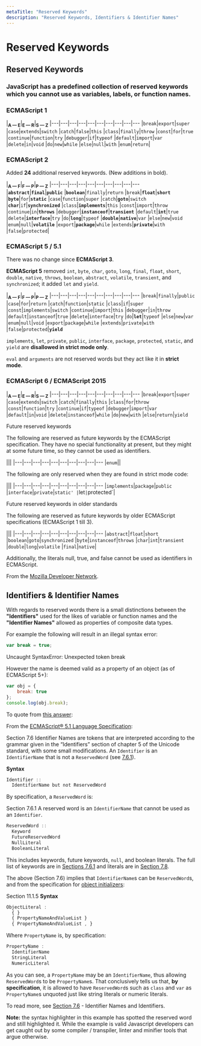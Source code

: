 ```yaml
---
metaTitle: "Reserved Keywords"
description: "Reserved Keywords, Identifiers & Identifier Names"
---
```


# Reserved Keywords




## Reserved Keywords


### JavaScript has a predefined collection of **reserved keywords** which you cannot use as variables, labels, or function names.

### ECMAScript 1

|<sub>**A — E**</sub>|<sub>**E — R**</sub>|<sub>**S — Z**</sub>
|---|---|---|---|---|---|---|---|---|---
|`break`|`export`|`super`
|`case`|`extends`|`switch`
|`catch`|`false`|`this`
|`class`|`finally`|`throw`
|`const`|`for`|`true`
|`continue`|`function`|`try`
|`debugger`|`if`|`typeof`
|`default`|`import`|`var`
|`delete`|`in`|`void`
|`do`|`new`|`while`
|`else`|`null`|`with`
|`enum`|`return`|

### ECMAScript 2

Added **24** additional reserved keywords. (New additions in bold).

|<sub>**A — F**</sub>|<sub>**F — P**</sub>|<sub>**P — Z**</sub>
|---|---|---|---|---|---|---|---|---|---
|**`abstract`**|**`final`**|**`public`**
|**`boolean`**|`finally`|`return`
|`break`|**`float`**|**`short`**
|**`byte`**|`for`|**`static`**
|`case`|`function`|`super`
|`catch`|**`goto`**|`switch`
|**`char`**|`if`|**`synchronized`**
|`class`|**`implements`**|`this`
|`const`|`import`|`throw`
|`continue`|`in`|**`throws`**
|`debugger`|**`instanceof`**|**`transient`**
|`default`|**`int`**|`true`
|`delete`|**`interface`**|`try`
|`do`|**`long`**|`typeof`
|**`double`**|**`native`**|`var`
|`else`|`new`|`void`
|`enum`|`null`|**`volatile`**
|`export`|**`package`**|`while`
|`extends`|**`private`**|`with`
|`false`|`protected`|

### ECMAScript 5 / 5.1

There was no change since **ECMAScript 3**.

**ECMAScript 5** removed `int`, `byte`, `char`, `goto`, `long`, `final`, `float`, `short`, `double`, `native`, `throws`, `boolean`, `abstract`, `volatile`, `transient`, and `synchronized`; it added `let` and `yield`.

|<sub>**A — F**</sub>|<sub>**F — P**</sub>|<sub>**P — Z**</sub>
|---|---|---|---|---|---|---|---|---|---
|`break`|`finally`|`public`
|`case`|`for`|`return`
|`catch`|`function`|`static`
|`class`|`if`|`super`
|`const`|`implements`|`switch`
|`continue`|`import`|`this`
|`debugger`|`in`|`throw`
|`default`|`instanceof`|`true`
|`delete`|`interface`|`try`
|`do`|**`let`**|`typeof`
|`else`|`new`|`var`
|`enum`|`null`|`void`
|`export`|`package`|`while`
|`extends`|`private`|`with`
|`false`|`protected`|**`yield`**

> 
`implements`, `let`, `private`, `public`, `interface`, `package`, `protected`, `static`, and `yield` are **disallowed in strict mode only**.


> 
`eval` and `arguments` are not reserved words but they act like it in **strict mode**.


### ECMAScript 6 / ECMAScript 2015

|<sub>**A — E**</sub>|<sub>**E — R**</sub>|<sub>**S — Z**</sub>
|---|---|---|---|---|---|---|---|---|---
|`break`|`export`|`super`
|`case`|`extends`|`switch`
|`catch`|`finally`|`this`
|`class`|`for`|`throw`
|`const`|`function`|`try`
|`continue`|`if`|`typeof`
|`debugger`|`import`|`var`
|`default`|`in`|`void`
|`delete`|`instanceof`|`while`
|`do`|`new`|`with`
|`else`|`return`|`yield`

Future reserved keywords

The following are reserved as future keywords by the ECMAScript specification. They have no special functionality at present, but they might at some future time, so they cannot be used as identifiers.

|<sub></sub>|<sub></sub>|<sub></sub>
|---|---|---|---|---|---|---|---|---|---
|`enum`||

The following are only reserved when they are found in strict mode code:

|<sub></sub>|<sub></sub>|<sub></sub>
|---|---|---|---|---|---|---|---|---|---
|`implements`|`package`|`public`
|`interface`|`private`|`static'
|`let`|`protected`|

Future reserved keywords in older standards

The following are reserved as future keywords by older ECMAScript specifications (ECMAScript 1 till 3).

|<sub></sub>|<sub></sub>|<sub></sub>
|---|---|---|---|---|---|---|---|---|---
|`abstract`|`float`|`short`
|`boolean`|`goto`|`synchronized`
|`byte`|`instanceof`|`throws`
|`char`|`int`|`transient`
|`double`|`long`|`volatile`
|`final`|`native`|

Additionally, the literals null, true, and false cannot be used as identifiers in ECMAScript.

From the [Mozilla Developer Network](https://developer.mozilla.org/en-US/docs/Web/JavaScript/Reference/Lexical_grammar).



## Identifiers & Identifier Names


With regards to reserved words there is a small distinctions between the **"Identifiers"** used for the likes of variable or function names and the **"Identifier Names"** allowed as properties of composite data types.

For example the following will result in an illegal syntax error:

```js
var break = true;

```

> 
Uncaught SyntaxError: Unexpected token break


However the name is deemed valid as a property of an object (as of ECMAScript 5+):

```js
var obj = {
    break: true
};
console.log(obj.break);

```

To quote from [this answer](http://stackoverflow.com/questions/40209367/do-reserved-words-need-to-be-quoted-when-set-as-property-names-of-javascript-obj/40210179#40210179):

From the [ECMAScript® 5.1 Language Specification](http://www.ecma-international.org/ecma-262/5.1):

> 
Section 7.6
Identifier Names are tokens that are interpreted according to the grammar given in the “Identifiers” section of chapter 5 of the Unicode standard, with some small modifications. An `Identifier` is an `IdentifierName` that is not a `ReservedWord` (see [7.6.1](http://www.ecma-international.org/ecma-262/5.1/#sec-7.6.1)).


> 
**Syntax**

```js
Identifier ::
  IdentifierName but not ReservedWord

```




By specification, a `ReservedWord` is:

> 
Section 7.6.1
A reserved word is an `IdentifierName` that cannot be used as an `Identifier`.

```js
ReservedWord :: 
  Keyword
  FutureReservedWord
  NullLiteral
  BooleanLiteral

```




This includes keywords, future keywords, `null`, and boolean literals. The full list of keywords are in [Sections 7.6.1](http://www.ecma-international.org/ecma-262/5.1/#sec-7.6.1) and literals are in [Section 7.8](http://www.ecma-international.org/ecma-262/5.1/#sec-7.8).

The above (Section 7.6) implies that `IdentifierName`s can be `ReservedWord`s, and from the specification for [object initializers](http://www.ecma-international.org/ecma-262/5.1/#sec-11.1.5):

> 
Section 11.1.5
**Syntax**

```js
ObjectLiteral :
  { }
  { PropertyNameAndValueList }
  { PropertyNameAndValueList , }

```




Where `PropertyName` is, by specification:

> 

```js
PropertyName :
  IdentifierName
  StringLiteral
  NumericLiteral

```




As you can see, a `PropertyName` may be an `IdentifierName`, thus allowing `ReservedWord`s to be `PropertyName`s. That conclusively tells us that, **by specification**, it is allowed to have `ReservedWord`s such as `class` and `var` as `PropertyName`s unquoted just like string literals or numeric literals.

To read more, see [Section 7.6](http://www.ecma-international.org/ecma-262/5.1/#sec-7.6) - Identifier Names and Identifiers.

****Note:**** the syntax highlighter in this example has spotted the reserved word and still highlighted it.  While the example is valid Javascript developers can get caught out by some compiler / transpiler, linter and minifier tools that argue otherwise.

